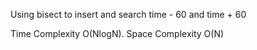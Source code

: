 Using bisect to insert and search time - 60 and time + 60


Time Complexity O(NlogN). Space Complexity O(N)